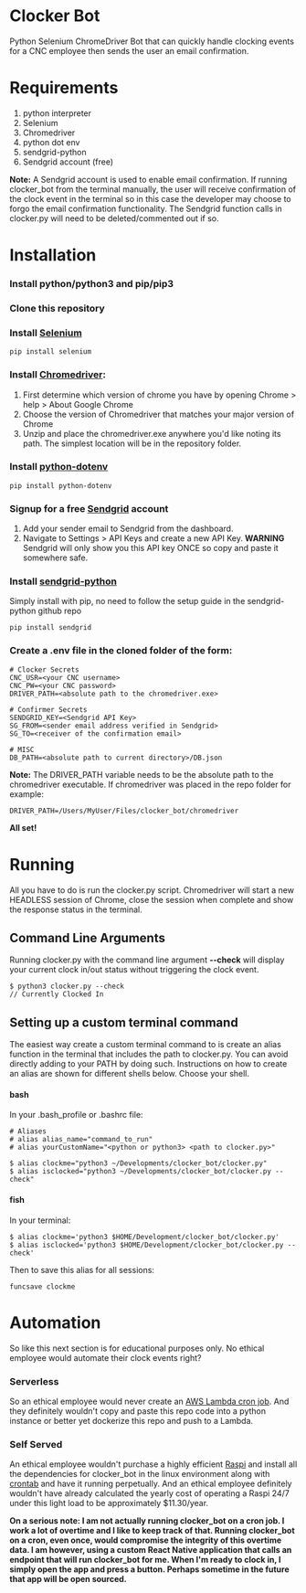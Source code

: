# Clocker Bot

Python Selenium ChromeDriver Bot that can quickly handle clocking events for a CNC employee then sends the user an email confirmation.

# Requirements

1. python interpreter
2. Selenium
3. Chromedriver
4. python dot env
5. sendgrid-python
6. Sendgrid account (free)

**Note:** A Sendgrid account is used to enable email confirmation. If running clocker_bot from the terminal manually, the user will receive confirmation of the clock event in the terminal so in this case the developer may choose to forgo the email confirmation functionality. The Sendgrid function calls in clocker.py will need to be deleted/commented out if so.

# Installation

### Install python/python3 and pip/pip3

### Clone this repository

### Install [Selenium](https://selenium-python.readthedocs.io/installation.html)

```
pip install selenium
```

### Install [Chromedriver](https://chromedriver.chromium.org/):

1. First determine which version of chrome you have by opening Chrome > help > About Google Chrome
2. Choose the version of Chromedriver that matches your major version of Chrome
3. Unzip and place the chromedriver.exe anywhere you'd like noting its path. The simplest location will be in the repository folder.

### Install [python-dotenv](https://pypi.org/project/python-dotenv/)

```
pip install python-dotenv
```

### Signup for a free [Sendgrid](https://signup.sendgrid.com/) account

1. Add your sender email to Sendgrid from the dashboard.
2. Navigate to Settings > API Keys and create a new API Key.
   **WARNING** Sendgrid will only show you this API key ONCE so copy and paste it somewhere safe.

### Install [sendgrid-python](https://github.com/sendgrid/sendgrid-python)

Simply install with pip, no need to follow the setup guide in the sendgrid-python github repo

```
pip install sendgrid
```

### Create a .env file in the cloned folder of the form:

```
# Clocker Secrets
CNC_USR=<your CNC username>
CNC_PW=<your CNC password>
DRIVER_PATH=<absolute path to the chromedriver.exe>

# Confirmer Secrets
SENDGRID_KEY=<Sendgrid API Key>
SG_FROM=<sender email address verified in Sendgrid>
SG_TO=<receiver of the confirmation email>

# MISC
DB_PATH=<absolute path to current directory>/DB.json
```

**Note:** The DRIVER_PATH variable needs to be the absolute path to the chromedriver executable. If chromedriver was placed in the repo folder for example:

```
DRIVER_PATH=/Users/MyUser/Files/clocker_bot/chromedriver
```

**All set!**

# Running

All you have to do is run the clocker.py script. Chromedriver will start a new HEADLESS session of Chrome, close the session when complete and show the response status in the terminal.

## Command Line Arguments

Running clocker.py with the command line argument **--check** will display your current clock in/out status without triggering the clock event.

```
$ python3 clocker.py --check
// Currently Clocked In
```

## Setting up a custom terminal command

The easiest way create a custom terminal command to is create an alias function in the terminal that includes the path to clocker.py. You can avoid directly adding to your PATH by doing such. Instructions on how to create an alias are shown for different shells below. Choose your shell.

#### bash

In your .bash_profile or .bashrc file:

```
# Aliases
# alias alias_name="command_to_run"
# alias yourCustomName="<python or python3> <path to clocker.py>"

$ alias clockme="python3 ~/Developments/clocker_bot/clocker.py"
$ alias isclocked="python3 ~/Developments/clocker_bot/clocker.py --check"
```

#### fish

In your terminal:

```
$ alias clockme='python3 $HOME/Development/clocker_bot/clocker.py'
$ alias isclocked='python3 $HOME/Development/clocker_bot/clocker.py --check'
```

Then to save this alias for all sessions:

```
funcsave clockme
```

# Automation

So like this next section is for educational purposes only. No ethical employee would automate their clock events right?

### Serverless

So an ethical employee would never create an [AWS Lambda cron job](https://docs.aws.amazon.com/lambda/latest/dg/services-cloudwatchevents-expressions.html). And they definitely wouldn't copy and paste this repo code into a python instance or better yet dockerize this repo and push to a Lambda.

### Self Served

An ethical employee wouldn't purchase a highly efficient [Raspi](https://www.amazon.com/dp/B07XTRFD3Z/ref=sspa_dk_detail_4?psc=1&pd_rd_i=B07XTRFD3Z&pd_rd_w=80WeJ&pf_rd_p=b34bfa80-68f6-4e86-a996-32f7afe08deb&pd_rd_wg=9h5ru&pf_rd_r=D5MJ2F5BD28DB3P81B8Y&pd_rd_r=a95cd0e0-35f9-413e-ad3b-714ab74dac2e&spLa=ZW5jcnlwdGVkUXVhbGlmaWVyPUFOTUVBT0tEV0cyOEUmZW5jcnlwdGVkSWQ9QTAxMjczMzZROU04OExZRzFSVTYmZW5jcnlwdGVkQWRJZD1BMDU1MTEwNDVUV0REQ0hGQ0NYSiZ3aWRnZXROYW1lPXNwX2RldGFpbCZhY3Rpb249Y2xpY2tSZWRpcmVjdCZkb05vdExvZ0NsaWNrPXRydWU=) and install all the dependencies for clocker_bot in the linux environment along with [crontab](https://opensource.com/article/17/11/how-use-cron-linux) and have it running perpetually. And an ethical employee definitely wouldn't have already calculated the yearly cost of operating a Raspi 24/7 under this light load to be approximately \$11.30/year.

**On a serious note: I am not actually running clocker_bot on a cron job. I work a lot of overtime and I like to keep track of that. Running clocker_bot on a cron, even once, would compromise the integrity of this overtime data. I am however, using a custom React Native application that calls an endpoint that will run clocker_bot for me. When I'm ready to clock in, I simply open the app and press a button. Perhaps sometime in the future that app will be open sourced.**
